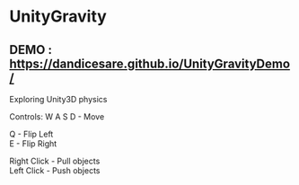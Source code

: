 # UnityGravity

## DEMO : https://dandicesare.github.io/UnityGravityDemo/  

Exploring Unity3D physics

Controls:
W A S D     - Move  

Q           - Flip Left  
E           - Flip Right  

Right Click - Pull objects  
Left Click  - Push objects

